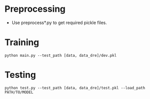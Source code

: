 # Preprocessing
- Use preprocess*.py to get required pickle files.

# Training
`python main.py --test_path [data, data_dre]/dev.pkl`

# Testing
`python test.py --test_path [data, data_dre]/test.pkl --load_path PATH/TO/MODEL`
